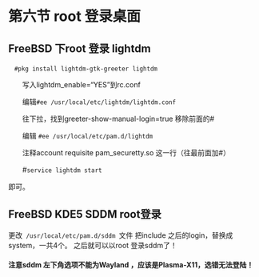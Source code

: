 # 第六节 root 登录桌面

## FreeBSD 下root 登录 lightdm

`　#pkg install lightdm-gtk-greeter lightdm`

　　写入lightdm_enable=“YES”到rc.conf

　　编辑`#ee /usr/local/etc/lightdm/lightdm.conf`

　　往下拉，找到greeter-show-manual-login=true 移除前面的#

　　编辑 `#ee /usr/local/etc/pam.d/lightdm`

　　注释account requisite pam_securetty.so 这一行（往最前面加#）

　　#`service lightdm start`

即可。

## FreeBSD KDE5 SDDM root登录

更改`  /usr/local/etc/pam.d/sddm  `文件
把include 之后的login，替换成system，一共4个。
之后就可以以root 登录sddm了！

#### 注意sddm 左下角选项不能为Wayland ，应该是Plasma-X11，选错无法登陆！

